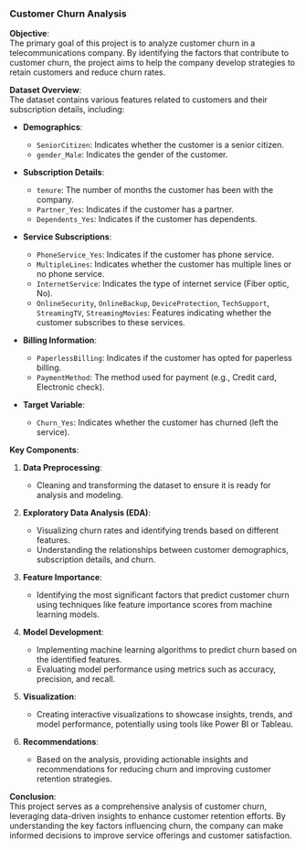 ### Customer Churn Analysis

**Objective**:  
The primary goal of this project is to analyze customer churn in a telecommunications company. By identifying the factors that contribute to customer churn, the project aims to help the company develop strategies to retain customers and reduce churn rates.

**Dataset Overview**:  
The dataset contains various features related to customers and their subscription details, including:

- **Demographics**:
  - `SeniorCitizen`: Indicates whether the customer is a senior citizen.
  - `gender_Male`: Indicates the gender of the customer.

- **Subscription Details**:
  - `tenure`: The number of months the customer has been with the company.
  - `Partner_Yes`: Indicates if the customer has a partner.
  - `Dependents_Yes`: Indicates if the customer has dependents.

- **Service Subscriptions**:
  - `PhoneService_Yes`: Indicates if the customer has phone service.
  - `MultipleLines`: Indicates whether the customer has multiple lines or no phone service.
  - `InternetService`: Indicates the type of internet service (Fiber optic, No).
  - `OnlineSecurity`, `OnlineBackup`, `DeviceProtection`, `TechSupport`, `StreamingTV`, `StreamingMovies`: Features indicating whether the customer subscribes to these services.

- **Billing Information**:
  - `PaperlessBilling`: Indicates if the customer has opted for paperless billing.
  - `PaymentMethod`: The method used for payment (e.g., Credit card, Electronic check).

- **Target Variable**:
  - `Churn_Yes`: Indicates whether the customer has churned (left the service).

**Key Components**:

1. **Data Preprocessing**:
   - Cleaning and transforming the dataset to ensure it is ready for analysis and modeling.

2. **Exploratory Data Analysis (EDA)**:
   - Visualizing churn rates and identifying trends based on different features.
   - Understanding the relationships between customer demographics, subscription details, and churn.

3. **Feature Importance**:
   - Identifying the most significant factors that predict customer churn using techniques like feature importance scores from machine learning models.

4. **Model Development**:
   - Implementing machine learning algorithms to predict churn based on the identified features.
   - Evaluating model performance using metrics such as accuracy, precision, and recall.

5. **Visualization**:
   - Creating interactive visualizations to showcase insights, trends, and model performance, potentially using tools like Power BI or Tableau.

6. **Recommendations**:
   - Based on the analysis, providing actionable insights and recommendations for reducing churn and improving customer retention strategies.

**Conclusion**:  
This project serves as a comprehensive analysis of customer churn, leveraging data-driven insights to enhance customer retention efforts. By understanding the key factors influencing churn, the company can make informed decisions to improve service offerings and customer satisfaction.

